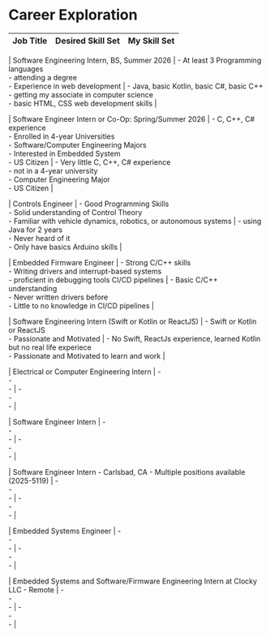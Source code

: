 # Career Exploration

| Job Title | Desired Skill Set  |  My Skill Set |
| -------|------|----------|

| Software Engineering Intern, BS, Summer 2026 | - At least 3 Programming languages <br> - attending a degree <br> - Experience in web development | - Java, basic Kotlin, basic C#, basic C++ <br> - getting my associate in computer science <br> - basic HTML, CSS web development skills |

| Software Engineer Intern or Co-Op: Spring/Summer 2026 | - C, C++, C# experience <br> - Enrolled in 4-year Universities <br> - Software/Computer Engineering Majors <br> - Interested in Embedded System <br> - US Citizen | - Very little C, C++, C# experience <br> - not in a 4-year university <br> - Computer Engineering Major <br> - US Citizen |

| Controls Engineer | - Good Programming Skills <br> - Solid understanding of Control Theory <br> - Familiar with vehicle dynamics, robotics, or autonomous systems  | - using Java for 2 years <br> - Never heard of it <br> - Only have basics Arduino skills |

| Embedded Firmware Engineer | - Strong C/C++ skills <br> - Writing drivers and interrupt-based systems <br> - proficient in debugging tools CI/CD pipelines | - Basic C/C++ understanding <br> - Never written drivers before <br> - Little to no knowledge in CI/CD pipelines |

| Software Engineering Intern (Swift or Kotlin or ReactJS) | - Swift or Kotlin or ReactJS <br> - Passionate and Motivated | - No Swift, ReactJs experience, learned Kotlin but no real life experiece <br> - Passionate and Motivated to learn and work |

| Electrical or Computer Engineering Intern | - <br> - <br> -  | - <br> - <br> -  |

| Software Engineer Intern | - <br> - <br> -  | - <br> - <br> -  |

| Software Engineer Intern - Carlsbad, CA - Multiple positions available (2025-5119) | - <br> - <br> -  | - <br> - <br> -  |

| Embedded Systems Engineer | - <br> - <br> -  | - <br> - <br> -  |

| Embedded Systems and Software/Firmware Engineering Intern at Clocky LLC - Remote | - <br> - <br> -  | - <br> - <br> -  |
